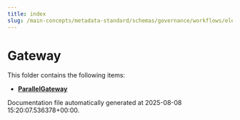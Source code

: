 ```yaml
---
title: index
slug: /main-concepts/metadata-standard/schemas/governance/workflows/elements/nodes/gateway
---
```


# Gateway

This folder contains the following items:

- [**ParallelGateway**](/main-concepts/metadata-standard/schemas/governance/workflows/elements/nodes/gateway/parallelgateway)


Documentation file automatically generated at 2025-08-08 15:20:07.536378+00:00.
